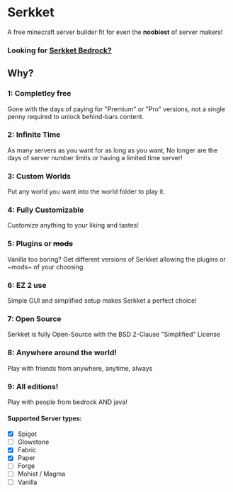 # Serkket
A free minecraft server builder fit for even the **noobiest** of server makers!

### Looking for [Serkket Bedrock?](https://github.com/Epicgamernate/SerkketBedrock/)

## Why?
### 1: Completley free
Gone with the days of paying for "Premium" or "Pro" versions, not a single penny required to unlock behind-bars content.

### 2: Infinite Time
As many servers as you want for as long as you want, No longer are the days of server number limits or having a limited time server!

### 3: Custom Worlds
Put any world you want into the world folder to play it.

### 4: Fully Customizable
Customize anything to your liking and tastes!

### 5: Plugins or ~~mods~~
Vanilla too boring? Get different versions of Serkket allowing the plugins or ~mods~ of your choosing.

### 6: EZ 2 use
Simple GUI and simplified setup makes Serkket a perfect choice!

### 7: Open Source
Serkket is fully Open-Source with the BSD 2-Clause "Simplified" License

### 8: Anywhere around the world!
Play with friends from anywhere, anytime, always

### 9: All editions!
Play with people from bedrock AND java!

#### Supported Server types:
- [x] Spigot
- [ ] Glowstone
- [x] Fabric
- [x] Paper
- [ ] Forge
- [ ] Mohist / Magma
- [ ] Vanilla
